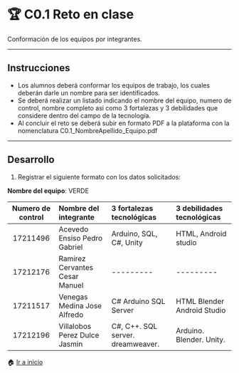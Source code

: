 # :trophy: C0.1 Reto en clase

Conformación de los equipos por integrantes.
___

## Instrucciones

- Los alumnos deberá conformar los equipos de trabajo, los cuales deberán darle un nombre para ser identificados.
- Se deberá realizar un listado indicando el nombre del equipo, numero de control, nombre completo asi como 3 fortalezas y 3 debilidades que considere dentro del campo de la tecnología.
- Al concluir el reto se deberá subir en formato PDF a la plataforma con la nomenclatura C0.1_NombreApellido_Equipo.pdf

___

## Desarrollo

1. Registrar el siguiente formato con los datos solicitados:

**Nombre del equipo**: VERDE

Numero de control | Nombre del integrante | 3 fortalezas tecnológicas | 3 debilidades tecnológicas
:-: | :-- | :-- |:--
17211496 | Acevedo Ensiso Pedro Gabriel  | Arduino, SQL, C#, Unity | HTML, Android studio
17212176 | Ramirez Cervantes Cesar Manuel  | --------- | ---------
17211517 | Venegas Medina Jose Alfredo  | C# Arduino SQL Server  | HTML Blender Android Studio
17212196 | Villalobos Perez Dulce Jasmin  | C#, C++.  SQL server. dreamweaver.|  Arduino. Blender. Unity.


:house: [Ir a inicio](../docs/D0_Introduccion.md)

